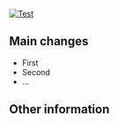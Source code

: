 <!-- Please choose all correct labels for your PR -->

<!--- Please replace <BRANCH> with the actual branch name -->
[![Test](https://github.com/robotics-laboratory/handy/actions/workflows/test.yml/badge.svg?branch=<BRANCH>)](https://github.com/robotics-laboratory/handy/actions/workflows/test.yml)


<!--- Optional summary of your changes -->
<!-- ## Summary -->

<!--- Please provide main changes introduced in this PR -->
## Main changes
- First
- Second
- ...


## Other information

<!-- Any other information that is important to this PR -->
